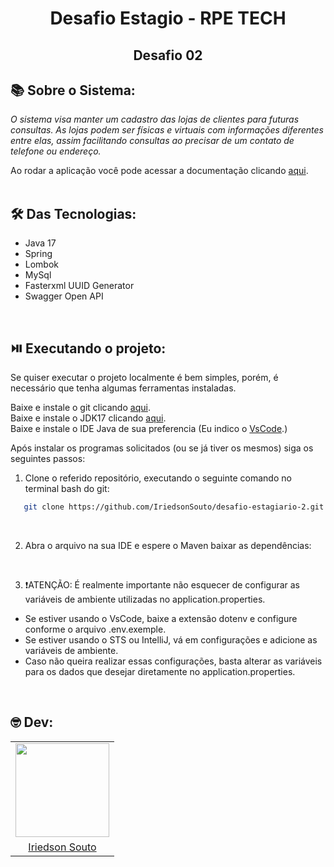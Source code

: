<div align="center">
 <h1>Desafio Estagio - RPE TECH</h1>
 <h2>Desafio 02<h2>
</div>

## :books: Sobre o Sistema:
*O sistema visa manter um cadastro das lojas de clientes para futuras consultas. As lojas podem ser físicas e virtuais com informações diferentes entre elas, assim facilitando consultas ao precisar de um contato de telefone ou endereço.*

Ao rodar a aplicação você pode acessar a documentação clicando [aqui](http://localhost:8080/swagger-ui/index.html#/).<br>
<br>

## :hammer_and_wrench: Das Tecnologias:

- Java 17
- Spring
- Lombok 
- MySql
- Fasterxml UUID Generator
- Swagger Open API
<br>

## :play_or_pause_button: Executando o projeto:

Se quiser executar o projeto localmente é bem simples, porém, é necessário que tenha algumas ferramentas instaladas.

Baixe e instale o git clicando [aqui](https://git-scm.com/downloads).<br>
Baixe e instale o JDK17 clicando [aqui](https://www.oracle.com/java/technologies/javase/jdk17-archive-downloads.html).<br>
Baixe e instale o IDE Java de sua preferencia (Eu indico o [VsCode](https://code.visualstudio.com/download).)<br>

Após instalar os programas solicitados (ou se já tiver os mesmos) siga os seguintes passos:
<br>

1. Clone o referido repositório, executando o seguinte comando no terminal bash do git:
```sh
   git clone https://github.com/IriedsonSouto/desafio-estagiario-2.git
```
<br>

2. Abra o arquivo na sua IDE e espere o Maven baixar as dependências:
<br>

3. :exclamation:ATENÇÃO: É realmente importante não esquecer de configurar as variáveis de ambiente utilizadas no application.properties.

- Se estiver usando o VsCode, baixe a extensão dotenv e configure conforme o arquivo .env.exemple.
- Se estiver usando o STS ou IntelliJ, vá em configurações e adicione as variáveis de ambiente.
- Caso não queira realizar essas configurações, basta alterar as variáveis para os dados que desejar diretamente no application.properties.
<br>

## :nerd_face: Dev:
<div align="center">
  <table>
      <tr align="center">
          <td>
              <img src="https://avatars.githubusercontent.com/u/81063513?v=4" height="150px"></td>
          </td>
      </tr>
      <tr align="center">
          <td>
              <a href="https://www.linkedin.com/in/iriedson-souto-maior-de-moraes-vilar-457781209/">Iriedson Souto</a>
          </td>
      </tr>
  </table>
</div>


